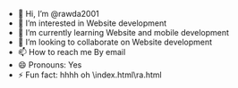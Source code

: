 - 👋 Hi, I’m @rawda2001
- 👀 I’m interested in Website development
- 🌱 I’m currently learning Website and mobile development
- 💞️ I’m looking to collaborate on Website development
- 📫 How to reach me By email
- 😄 Pronouns: Yes 
- ⚡ Fun fact: hhhh oh
  \index.html\ra.html
